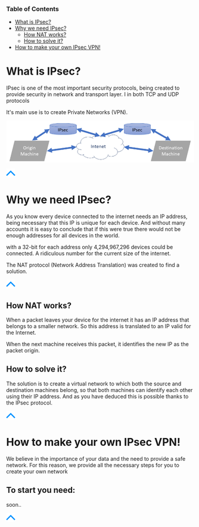 ### Table of Contents

- [What is IPsec?](#what-is-ipsec)
- [Why we need IPsec?](#why-we-need-ipsec)
  * [How NAT works?](#how-nat-works)
  * [How to solve it?](#how-to-solve-it)
- [How to make your own IPsec VPN!](#how-to-make-your-own-ipsec-vpn)
  
  
# What is IPsec?

IPsec is one of the most important security protocols, being created to provide security in network and transport layer. I in both TCP and UDP protocols

It's main use is to create Private Networks (VPN).

![pic](pictures/schematics/IPsec_diagram.png)

[![pic](pictures/utils/arrow_up.png)](#table-of-contents)

# Why we need IPsec?

As you know every device connected to the internet needs an IP address, being necessary that this IP is unique for each device. 
And without many accounts it is easy to conclude that if this were true there would not be enough addresses for all devices in the world.

with a 32-bit for each address only 4,294,967,296 devices could be connected. A ridiculous number for the current size of the internet.

The NAT protocol (Network Address Translation) was created to find a solution.

[![pic](pictures/utils/arrow_up.png)](#table-of-contents)

## How NAT works?

When a packet leaves your device for the internet it has an IP address that belongs to a smaller network. 
So this address is translated to an IP valid for the Internet.

When the next machine receives this packet, it identifies the new IP as	 the packet origin.

## How to solve it?

The solution is to create a virtual network to which both the source and destination machines belong, 
so that both machines can identify each other using their IP address.
And as you have deduced this is possible thanks to the IPsec protocol.

[![pic](pictures/utils/arrow_up.png)](#table-of-contents)

# How to make your own IPsec VPN!

We believe in the importance of your data and the need to provide a safe network.
For this reason, we provide all the necessary steps for you to create your own network

## To start you need:

soon..

[![pic](pictures/utils/arrow_up.png)](#table-of-contents)